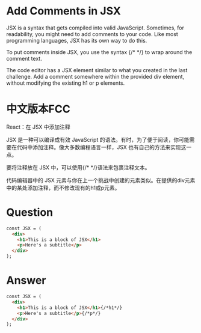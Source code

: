 # Add Comments in JSX

JSX is a syntax that gets compiled into valid JavaScript. Sometimes, for readability, you might need to add comments to your code. Like most programming languages, JSX has its own way to do this.

To put comments inside JSX, you use the syntax {/* */} to wrap around the comment text.

The code editor has a JSX element similar to what you created in the last challenge. Add a comment somewhere within the provided div element, without modifying the existing h1 or p elements.


# 中文版本FCC
React：在 JSX 中添加注释

JSX 是一种可以编译成有效 JavaScript 的语法。有时，为了便于阅读，你可能需要在代码中添加注释。像大多数编程语言一样，JSX 也有自己的方法来实现这一点。

要将注释放在 JSX 中，可以使用{/* */}语法来包裹注释文本。

代码编辑器中的 JSX 元素与你在上一个挑战中创建的元素类似。在提供的div元素中的某处添加注释，而不修改现有的h1或p元素。


# Question
```html
const JSX = (
  <div>
    <h1>This is a block of JSX</h1>
    <p>Here's a subtitle</p>
  </div>
);
```


# Answer
```html
const JSX = (
  <div>
    <h1>This is a block of JSX</h1>{/*h1*/}
    <p>Here's a subtitle</p>{/*p*/}
  </div>
);
```
